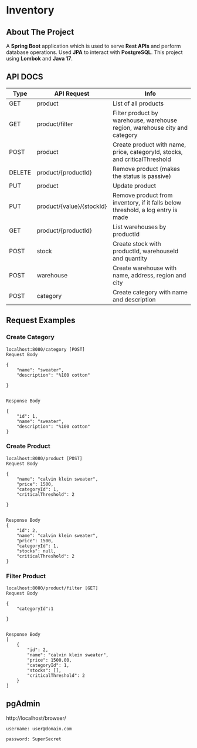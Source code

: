 # Inventory
## About The Project

A **Spring Boot** application which is used to serve **Rest APIs** and perform database operations. Used **JPA** to interact with **PostgreSQL**. This project using **Lombok** and **Java 17**.

## API DOCS

Type | API Request | Info |
|--|--|--|
| GET | product |List of all products|
| GET | product/filter |Filter product by warehouse, warehouse region, warehouse city and category|
| POST | product |Create product with name, price, categoryId, stocks, and criticalThreshold|
| DELETE | product/{productId} |Remove product (makes the status is passive)|
| PUT | product |Update product|
| PUT | product/{value}/{stockId} |Remove product from inventory, if it falls below threshold, a log entry is made|
| GET | product/{productId} |List warehouses by productId|
| POST | stock |Create stock with productId, warehouseId and quantity|
| POST | warehouse |Create warehouse with name, address, region and city|
| POST | category |Create category with name and description|



 
## Request Examples
### Create Category
```
localhost:8080/category [POST]
Request Body

{
    "name": "sweater",
    "description": "%100 cotton"
    
}


Response Body

{
    "id": 1,
    "name": "sweater",
    "description": "%100 cotton"
}
```
### Create Product
```
localhost:8080/product [POST]
Request Body

{
    "name": "calvin klein sweater",
    "price": 1500,
    "categoryId": 1,
    "criticalThreshold": 2
    
}


Response Body
{
    "id": 2,
    "name": "calvin klein sweater",
    "price": 1500,
    "categoryId": 1,
    "stocks": null,
    "criticalThreshold": 2
}
```

### Filter Product
```
localhost:8080/product/filter [GET]
Request Body

{
    "categoryId":1
   
}


Response Body
[
    {
        "id": 2,
        "name": "calvin klein sweater",
        "price": 1500.00,
        "categoryId": 1,
        "stocks": [],
        "criticalThreshold": 2
    }
]
```


## pgAdmin
http://localhost/browser/
```
username: user@domain.com

password: SuperSecret
```
